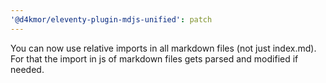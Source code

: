 ```yaml
---
'@d4kmor/eleventy-plugin-mdjs-unified': patch
---
```


You can now use relative imports in all markdown files (not just index.md). For that the import in js of markdown files gets parsed and modified if needed.
